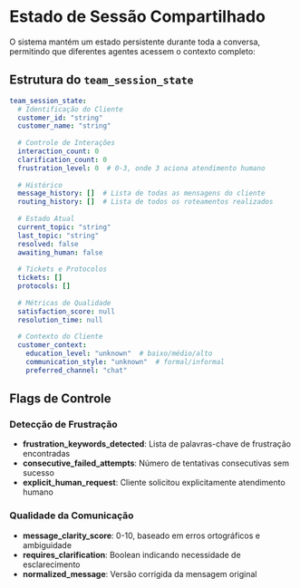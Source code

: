 # Estado de Sessão Compartilhado

O sistema mantém um estado persistente durante toda a conversa, permitindo que diferentes agentes acessem o contexto completo:

## Estrutura do `team_session_state`

```yaml
team_session_state:
  # Identificação do Cliente
  customer_id: "string"
  customer_name: "string"
  
  # Controle de Interações
  interaction_count: 0
  clarification_count: 0
  frustration_level: 0  # 0-3, onde 3 aciona atendimento humano
  
  # Histórico
  message_history: []  # Lista de todas as mensagens do cliente
  routing_history: []  # Lista de todos os roteamentos realizados
  
  # Estado Atual
  current_topic: "string"
  last_topic: "string"
  resolved: false
  awaiting_human: false
  
  # Tickets e Protocolos
  tickets: []
  protocols: []
  
  # Métricas de Qualidade
  satisfaction_score: null
  resolution_time: null
  
  # Contexto do Cliente
  customer_context:
    education_level: "unknown"  # baixo/médio/alto
    communication_style: "unknown"  # formal/informal
    preferred_channel: "chat"
```

## Flags de Controle

### Detecção de Frustração
- **frustration_keywords_detected**: Lista de palavras-chave de frustração encontradas
- **consecutive_failed_attempts**: Número de tentativas consecutivas sem sucesso
- **explicit_human_request**: Cliente solicitou explicitamente atendimento humano

### Qualidade da Comunicação
- **message_clarity_score**: 0-10, baseado em erros ortográficos e ambiguidade
- **requires_clarification**: Boolean indicando necessidade de esclarecimento
- **normalized_message**: Versão corrigida da mensagem original